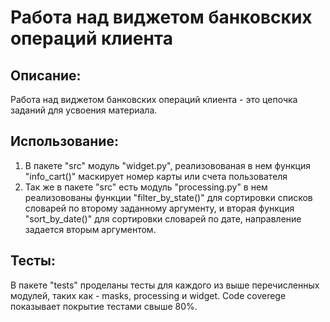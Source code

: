 # Работа над виджетом банковских операций клиента 
## Описание:
 Работа над виджетом банковских операций клиента - это 
цепочка заданий для усвоения материала.
## Использование:
1. В пакете "src" модуль "widget.py", реализовованая в нем функция "info_cart()" маскирует номер карты или счета пользователя
2. Так же в пакете "src" есть модуль "processing.py" в нем реализовованы функции "filter_by_state()" для сортировки списков словарей по второму заданному аргументу, и 
вторая функция "sort_by_date()" для сортировки словарей по дате, направление задается вторым аргументом.
## Тесты:
 В пакете "tests" проделаны тесты для каждого из
 выше перечисленных модулей, таких как - masks, processing и 
 widget. Code coverege показывает покрытие тестами свыше 80%.